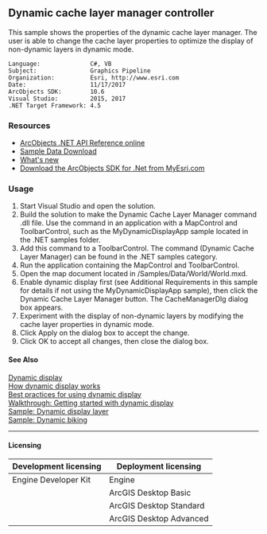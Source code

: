 ## Dynamic cache layer manager controller

This sample shows the properties of the dynamic cache layer manager. The user is able to change the cache layer properties to optimize the display of non-dynamic layers in dynamic mode.  


<!-- TODO: Fill this section below with metadata about this sample-->
```
Language:              C#, VB
Subject:               Graphics Pipeline
Organization:          Esri, http://www.esri.com
Date:                  11/17/2017
ArcObjects SDK:        10.6
Visual Studio:         2015, 2017
.NET Target Framework: 4.5
```

### Resources

* [ArcObjects .NET API Reference online](http://desktop.arcgis.com/en/arcobjects/latest/net/webframe.htm)  
* [Sample Data Download](../../releases)  
* [What's new](http://desktop.arcgis.com/en/arcobjects/latest/net/webframe.htm#05247c04-bfd9-4e36-ae09-bc6e833c3b14.htm)  
* [Download the ArcObjects SDK for .Net from MyEsri.com](https://my.esri.com/)  

### Usage
1. Start Visual Studio and open the solution.   
1. Build the solution to make the Dynamic Cache Layer Manager command .dll file. Use the command in an application with a MapControl and ToolbarControl, such as the MyDynamicDisplayApp sample located in the .NET samples folder.  
1. Add this command to a ToolbarControl. The command (Dynamic Cache Layer Manager) can be found in the .NET samples category.  
1. Run the application containing the MapControl and ToolbarControl.  
1. Open the map document located in <Your ArcGIS Developer kit install location>/Samples/Data/World/World.mxd.   
1. Enable dynamic display first (see Additional Requirements in this sample for details if not using the MyDynamicDisplayApp sample), then click the Dynamic Cache Layer Manager button. The CacheManagerDlg dialog box appears.  
1. Experiment with the display of non-dynamic layers by modifying the cache layer properties in dynamic mode.  
1. Click Apply on the dialog box to accept the change.  
1. Click OK to accept all changes, then close the dialog box.  







#### See Also  
[Dynamic display](http://desktop.arcgis.com/search/?q=Dynamic%20display&p=0&language=en&product=arcobjects-sdk-dotnet&version=&n=15&collection=help)  
[How dynamic display works](http://desktop.arcgis.com/search/?q=How%20dynamic%20display%20works&p=0&language=en&product=arcobjects-sdk-dotnet&version=&n=15&collection=help)  
[Best practices for using dynamic display](http://desktop.arcgis.com/search/?q=Best%20practices%20for%20using%20dynamic%20display&p=0&language=en&product=arcobjects-sdk-dotnet&version=&n=15&collection=help)  
[Walkthrough: Getting started with dynamic display](http://desktop.arcgis.com/search/?q=Walkthrough%3A%20Getting%20started%20with%20dynamic%20display&p=0&language=en&product=arcobjects-sdk-dotnet&version=&n=15&collection=help)  
[Sample: Dynamic display layer](../../../Net/GraphicsPipeline/MyDynamicLayer)  
[Sample: Dynamic biking](../../../Net/GraphicsPipeline/DynamicBiking)  


---------------------------------

#### Licensing  
| Development licensing | Deployment licensing | 
| ------------- | ------------- | 
| Engine Developer Kit | Engine |  
|  | ArcGIS Desktop Basic |  
|  | ArcGIS Desktop Standard |  
|  | ArcGIS Desktop Advanced |  


